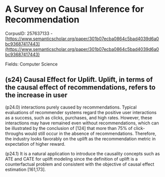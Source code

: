 # A Survey on Causal Inference for Recommendation

CorpusID: 257637133 - [https://www.semanticscholar.org/paper/301b07ecba0864c5bad4039d6a0bc93687417443](https://www.semanticscholar.org/paper/301b07ecba0864c5bad4039d6a0bc93687417443)

Fields: Computer Science

## (s24) Causal Effect for Uplift. Uplift, in terms of the causal effect of recommendations, refers to the increase in user
(p24.0) interactions purely caused by recommendations. Typical evaluations of recommender systems regard the positive user interactions as a success, such as clicks, purchases, and high rates. However, these interactions may have remained even without recommendations, which can be illustrated by the conclusion of [124] that more than 75% of click-throughs would still occur in the absence of recommendations. Therefore, the industry looks favorably on the uplift as the recommendation metric in expectation of higher reward.

(p24.1) It is a natural application to introduce the causality concepts such as ATE and CATE for uplift modeling since the definition of uplift is a counterfactual problem and consistent with the objective of causal effect estimation [161,173].
